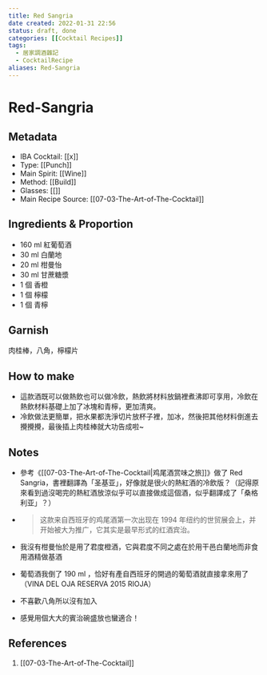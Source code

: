 ```yaml
---
title: Red Sangria
date created: 2022-01-31 22:56
status: draft, done
categories: [[Cocktail Recipes]]
tags:
  - 居家調酒雜記
  - CocktailRecipe
aliases: Red-Sangria
---
```

# Red-Sangria

## Metadata

- IBA Cocktail: [[x]]
- Type: [[Punch]]
- Main Spirit: [[Wine]]
- Method: [[Build]]
- Glasses: [[]]
- Main Recipe Source: [[07-03-The-Art-of-The-Cocktail]]

## Ingredients & Proportion

- 160 ml 紅葡萄酒  
- 30 ml 白蘭地  
- 20 ml 柑曼怡  
- 30 ml 甘蔗糖漿  
- 1 個 香橙  
- 1 個 檸檬  
- 1 個 青檸 

## Garnish

肉桂棒，八角，檸檬片  

## How to make

- 這款酒既可以做熱飲也可以做冷飲，熱飲將材料放鍋裡煮沸即可享用，冷飲在熱飲材料基礎上加了冰塊和青檸，更加清爽。  
- 冷飲做法更簡單，把水果都洗淨切片放杯子裡，加冰，然後把其他材料倒進去攪攪攪，最後插上肉桂棒就大功告成啦~  

## Notes

- 參考《[[07-03-The-Art-of-The-Cocktail|鸡尾酒赏味之旅]]》做了 Red Sangria，書裡翻譯為「圣基亚」，好像就是很火的熱紅酒的冷飲版？（記得原來看到過沒喝完的熱紅酒放涼似乎可以直接做成這個酒，似乎翻譯成了「桑格利亚」？）  
  
- > 这款来自西班牙的鸡尾酒第一次出现在 1994 年纽约的世贸展会上，并开始被大为推广，它其实是最早形式的红酒宾治。  
  
- 我沒有柑曼怡於是用了君度橙酒，它與君度不同之處在於用干邑白蘭地而非食用酒精做基酒  
- 葡萄酒我倒了 190 ml ，恰好有產自西班牙的開過的葡萄酒就直接拿來用了（VINA DEL OJA RESERVA 2015 RIOJA）  
- 不喜歡八角所以沒有加入  
  
- 感覺用個大大的賓治碗盛放也蠻適合！  

## References

1. [[07-03-The-Art-of-The-Cocktail]]